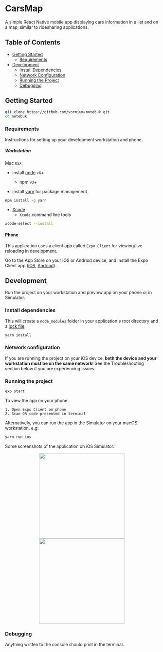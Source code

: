 # CarsMap
A simple React Native mobile app displaying cars information in a list and on a map, similar to ridesharing applications.

## Table of Contents
- [Getting Started](#getting-started)
  - [Requirements](#requirements)
- [Development](#development)
  - [Install Dependencies](#install-dependencies)
  - [Network Configuration](#network-configuration)
  - [Running the Project](#running-the-project)
  - [Debugging](#debugging)

## Getting Started
```bash
git clone https://github.com/vormium/notebuk.git
cd notebuk
```

### Requirements
Instructions for setting up your development workstation and phone.

##### Workstation
Mac `OSX`:
- Install [node](https://nodejs.org/en/) `v6`+
  - npm `v3`+

- Install [yarn](https://yarnpkg.com/lang/en/docs/migrating-from-npm/) for package management
```bash
npm install -g yarn
```

- [Xcode](https://itunes.apple.com/us/app/xcode/id497799835?mt=12)
  - `Xcode` command line tools
```bash
xcode-select --install
```

#### Phone
This application uses a client app called `Expo Client` for viewing/live-reloading in development.

Go to the App Store on your iOS or Andriod device, and install the Expo Client app ([iOS](https://itunes.apple.com/us/app/expo-client/id982107779), [Andriod](https://play.google.com/store/apps/details?id=host.exp.exponent)).

## Development
Run the project on your workstation and preview app on your phone or in Simulator.

### Install dependencies
This will create a `node_modules` folder in your application's root directory and a [lock file](https://yarnpkg.com/lang/en/docs/yarn-lock/).
```bash
yarn install
```

### Network configuration
If you are running the project on your iOS device, **both the device and your workstation must be on the same network**! See the Troubleshooting section below if you are experiencing issues.

### Running the project
```bash
exp start
```
To view the app on your phone:
```
1. Open Expo Client on phone
2. Scan QR code presented in terminal
```

Alternatively, you can run the app in the Simulator on your macOS workstation, e.g:
```bash
yarn run ios
```

Some screenshots of the application on iOS Simulator:

<p align="middle">
  <img src="https://raw.githubusercontent.com/vormium/notebuk/master/screenshots/notes%20list.png" width="280" />
  <img src="https://raw.githubusercontent.com/vormium/notebuk/master/screenshots/note.png" width="280" /> 
</p>

### Debugging
Anything written to the console should print in the terminal. 